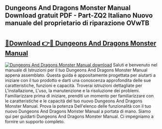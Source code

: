 ## Dungeons And Dragons Monster Manual Download gratuit PDF - Part-ZQ2 Italiano Nuovo manuale del proprietario di riparazione OVwTB

# <h2><a href="http://df9zohu.blite.top/?on=Dungeons+And+Dragons+Monster+Manual">🔗Download 👉🔴 Dungeons And Dragons Monster Manual</a></h2>

[![Dungeons And Dragons Monster Manual download](https://i.imgur.com/lujVjoI.png)](http://df9zohu.blite.top/?on=Dungeons+And+Dragons+Monster+Manual)
Saluti e benvenuto nel manuale di Istruzioni per il tuo Dungeons And Dragons Monster Manual appena assemblato. Questa guida è appositamente progettata per aiutarti a iniziare con il tuo prodotto e darti una conoscenza approfondita delle sue caratteristiche, funzioni e capacità. Troverai istruzioni dettagliate per L'installazione, L'uso, la manutenzione e la risoluzione dei problemi. Familiarizzare prima di iniziare, prenditi un momento per familiarizzare con le caratteristiche e le capacità del tuo nuovo Dungeons And Dragons Monster Manual. Prova la potenza Dell'elenco delle funzionalità con il tuo nuovo Dungeons And Dragons Monster Manual a portata di mano. Siamo qui per guidarti Dungeons And Dragons Monster Manual. Ci impegniamo a fornire un supporto completo.
